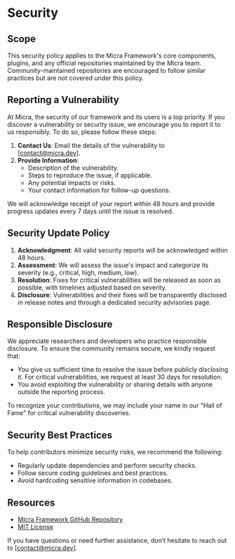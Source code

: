 # Security

## Scope

This security policy applies to the Micra Framework's core components, plugins, and any official repositories maintained by the Micra team. Community-maintained repositories are encouraged to follow similar practices but are not covered under this policy.

## Reporting a Vulnerability

At Micra, the security of our framework and its users is a top priority. If you discover a vulnerability or security issue, we encourage you to report it to us responsibly. To do so, please follow these steps:

1. **Contact Us**: Email the details of the vulnerability to [[contact@micra.dev](mailto:contact@micra.dev)].
2. **Provide Information**:
   - Description of the vulnerability.
   - Steps to reproduce the issue, if applicable.
   - Any potential impacts or risks.
   - Your contact information for follow-up questions.

We will acknowledge receipt of your report within 48 hours and provide progress updates every 7 days until the issue is resolved.

## Security Update Policy

1. **Acknowledgment**: All valid security reports will be acknowledged within 48 hours.
2. **Assessment**: We will assess the issue's impact and categorize its severity (e.g., critical, high, medium, low).
3. **Resolution**: Fixes for critical vulnerabilities will be released as soon as possible, with timelines adjusted based on severity.
4. **Disclosure**: Vulnerabilities and their fixes will be transparently disclosed in release notes and through a dedicated security advisories page.

## Responsible Disclosure

We appreciate researchers and developers who practice responsible disclosure. To ensure the community remains secure, we kindly request that:

- You give us sufficient time to resolve the issue before publicly disclosing it. For critical vulnerabilities, we request at least 30 days for resolution.
- You avoid exploiting the vulnerability or sharing details with anyone outside the reporting process.

To recognize your contributions, we may include your name in our "Hall of Fame" for critical vulnerability discoveries.

## Security Best Practices

To help contributors minimize security risks, we recommend the following:

- Regularly update dependencies and perform security checks.
- Follow secure coding guidelines and best practices.
- Avoid hardcoding sensitive information in codebases.

## Resources

- [Micra Framework GitHub Repository](https://github.com/micra-framework)
- [MIT License](https://opensource.org/licenses/MIT)

If you have questions or need further assistance, don’t hesitate to reach out to [[contact@micra.dev](mailto:contact@micra.dev)].
